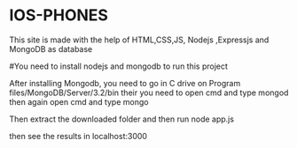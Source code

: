 # IOS-PHONES
This site is made with the help of HTML,CSS,JS, Nodejs ,Expressjs and MongoDB as database

#You need to install nodejs and mongodb to run this project

After installing Mongodb, you need to go in C drive on Program files/MongoDB/Server/3.2/bin
their you need to open cmd and type mongod
then again open cmd and type mongo

Then extract the downloaded folder and then run node app.js

then see the results in localhost:3000
